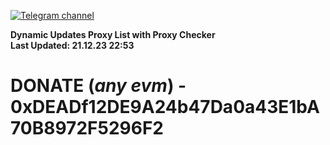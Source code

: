 [![Telegram channel](https://img.shields.io/endpoint?url=https://runkit.io/damiankrawczyk/telegram-badge/branches/master?url=https://t.me/n4z4v0d)](https://t.me/n4z4v0d) 

**Dynamic Updates Proxy List with Proxy Checker**  
**Last Updated: 21.12.23 22:53**

# DONATE (_any evm_) - 0xDEADf12DE9A24b47Da0a43E1bA70B8972F5296F2
